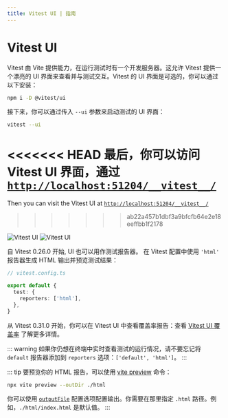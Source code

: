 ```yaml
---
title: Vitest UI | 指南
---
```


# Vitest UI

Vitest 由 Vite 提供能力，在运行测试时有一个开发服务器。这允许 Vitest 提供一个漂亮的 UI 界面来查看并与测试交互。Vitest 的 UI 界面是可选的，你可以通过以下安装：

```bash
npm i -D @vitest/ui
```

接下来，你可以通过传入 `--ui` 参数来启动测试的 UI 界面：

```bash
vitest --ui
```

<<<<<<< HEAD
最后，你可以访问 Vitest UI 界面，通过 <a href="http://localhost:51204/__vitest__/">`http://localhost:51204/__vitest__/`</a>
=======
Then you can visit the Vitest UI at <a href="http://localhost:51204/__vitest__/">`http://localhost:51204/__vitest__/`</a>
>>>>>>> ab22a457b1dbf3a9bfcfb64e2e18eeffbb1f2178

<img alt="Vitest UI" img-light src="https://user-images.githubusercontent.com/11247099/171992267-5cae2fa0-b927-400a-8eb1-da776974cb61.png">
<img alt="Vitest UI" img-dark src="https://user-images.githubusercontent.com/11247099/171992272-7c6057e2-80c3-4b17-a7b6-0ac28e5a5e0b.png">

自 Vitest 0.26.0 开始, UI 也可以用作测试报告器。 在 Vitest 配置中使用 `'html'` 报告器生成 HTML 输出并预览测试结果：

```ts
// vitest.config.ts

export default {
  test: {
    reporters: ['html'],
  },
}
```

从 Vitest 0.31.0 开始，你可以在 Vitest UI 中查看覆盖率报告：查看 [Vitest UI 覆盖率](/guide/coverage#vitest-ui) 了解更多详情。

::: warning
如果你仍想在终端中实时查看测试的运行情况，请不要忘记将 `default` 报告器添加到 `reporters` 选项：`['default', 'html']`。
:::

::: tip
要预览你的 HTML 报告，可以使用 [vite preview](https://vitejs.dev/guide/cli.html#vite-preview) 命令：

```sh
npx vite preview --outDir ./html
```

你可以使用 [`outputFile`](/config/#outputfile) 配置选项配置输出。你需要在那里指定 `.html` 路径。例如，`./html/index.html` 是默认值。
:::

